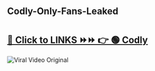 
 ## Codly-Only-Fans-Leaked

# <h2><a href="https://clipsfans.com/Codly&ref=git">🔗 Click to LINKS ⏩⏩ 👉 🟢 Codly </a></h2>

<a href="https://clipsfans.com/Codly&ref=git" rel="nofollow" data-target="animated-image.originalLink"><img src="https://i.ibb.co.com/xMMVF88/686577567.gif" alt="Viral Video Original" style="max-width: 100%; display: inline-block;" data-target="animated-image.originalImage"></a>
